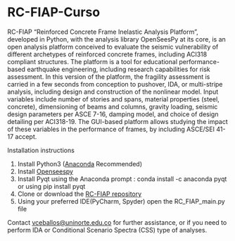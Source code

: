 # RC-FIAP-Curso
RC-FIAP “Reinforced Concrete Frame Inelastic Analysis Platform”, developed in Python, with the analysis library OpenSeesPy at its core, is an open analysis platform conceived to evaluate the seismic vulnerability of different archetypes of reinforced concrete frames, including ACI318 compliant structures. The platform is a tool for educational performance-based earthquake engineering, including research capabilities for risk assessment. In this version of the platform, the fragility assessment is carried in a few seconds from conception to pushover, IDA, or multi-stripe analysis, including design and construction of the nonlinear model. Input variables include number of stories and spans, material properties (steel, concrete), dimensioning of beams and columns, gravity loading, seismic design parameters per ASCE 7-16, damping model, and choice of design detailing per ACI318-19. The GUI-based platform allows studying the impact of these variables in the performance of frames, by including ASCE/SEI 41-17 accept.

Installation instructions
 1. Install Python3 ([Anaconda](https://www.anaconda.com) Recommended)
 2. Install [Openseespy](https://openseespydoc.readthedocs.io/en/latest/src/installation.html) 
 3. Install Pyqt using the Anaconda prompt : conda install -c anaconda pyqt or using pip install pyqt
 4. Clone or download the [RC-FIAP repository](https://github.com/vfceball/RC-FIAP)  
 5. Using your preferred IDE(PyCharm, Spyder) open the RC_FIAP_main.py file

Contact vceballos@uninorte.edu.co for further assistance, or if you need to perform IDA or Conditional Scenario Spectra (CSS) type of analyses.
